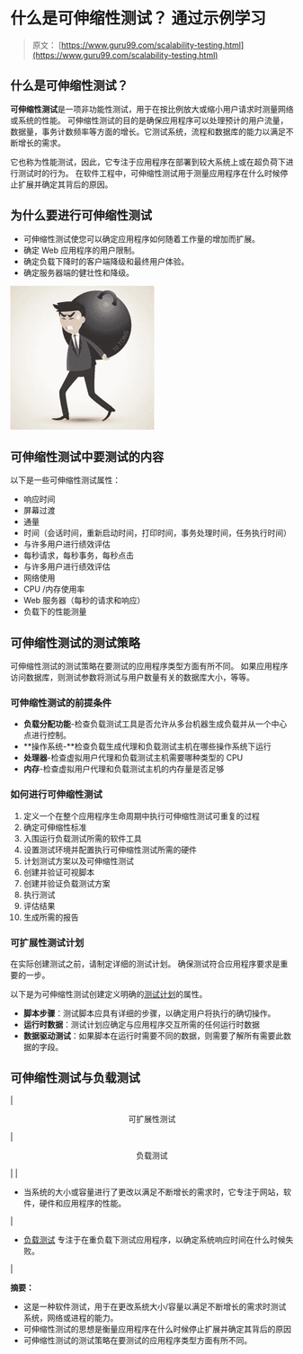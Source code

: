 # 什么是可伸缩性测试？ 通过示例学习

> 原文： [https://www.guru99.com/scalability-testing.html](https://www.guru99.com/scalability-testing.html)

## 什么是可伸缩性测试？

**可伸缩性测试**是一项非功能性测试，用于在按比例放大或缩小用户请求时测量网络或系统的性能。 可伸缩性测试的目的是确保应用程序可以处理预计的用户流量，数据量，事务计数频率等方面的增长。它测试系统，流程和数据库的能力以满足不断增长的需求。

它也称为性能测试，因此，它专注于应用程序在部署到较大系统上或在超负荷下进行测试时的行为。 在软件工程中，可伸缩性测试用于测量应用程序在什么时候停止扩展并确定其背后的原因。

## 为什么要进行可伸缩性测试

*   可伸缩性测试使您可以确定应用程序如何随着工作量的增加而扩展。
*   确定 Web 应用程序的用户限制。
*   确定负载下降时的客户端降级和最终用户体验。
*   确定服务器端的健壮性和降级。

![Scalability Testing image](img/f7908564c62497fe8fbd3c6e46e0aaa0.png)

## 可伸缩性测试中要测试的内容

以下是一些可伸缩性测试属性：

*   响应时间
*   屏幕过渡
*   通量
*   时间（会话时间，重新启动时间，打印时间，事务处理时间，任务执行时间）
*   与许多用户进行绩效评估
*   每秒请求，每秒事务，每秒点击
*   与许多用户进行绩效评估
*   网络使用
*   CPU /内存使用率
*   Web 服务器（每秒的请求和响应）
*   负载下的性能测量

## 可伸缩性测试的测试策略

可伸缩性测试的测试策略在要测试的应用程序类型方面有所不同。 如果应用程序访问数据库，则测试参数将测试与用户数量有关的数据库大小，等等。

### 可伸缩性测试的前提条件

*   **负载分配功能**-检查负载测试工具是否允许从多台机器生成负载并从一个中心点进行控制。
*   **操作系统-**检查负载生成代理和负载测试主机在哪些操作系统下运行
*   **处理器**-检查虚拟用户代理和负载测试主机需要哪种类型的 CPU
*   **内存**-检查虚拟用户代理和负载测试主机的内存量是否足够

### 如何进行可伸缩性测试

1.  定义一个在整个应用程序生命周期中执行可伸缩性测试可重复的过程
2.  确定可伸缩性标准
3.  入围运行负载测试所需的软件工具
4.  设置测试环境并配置执行可伸缩性测试所需的硬件
5.  计划测试方案以及可伸缩性测试
6.  创建并验证可视脚本
7.  创建并验证负载测试方案
8.  执行测试
9.  评估结果
10.  生成所需的报告

### 可扩展性测试计划

在实际创建测试之前，请制定详细的测试计划。 确保测试符合应用程序要求是重要的一步。

以下是为可伸缩性测试创建定义明确的[测试计划](/what-everybody-ought-to-know-about-test-planing.html)的属性。

*   **脚本步骤**：测试脚本应具有详细的步骤，以确定用户将执行的确切操作。
*   **运行时数据**：测试计划应确定与应用程序交互所需的任何运行时数据
*   **数据驱动测试**：如果脚本在运行时需要不同的数据，则需要了解所有需要此数据的字段。

## 可伸缩性测试与负载测试

| 

<center>可扩展性测试</center>

 | 

<center>负载测试</center>

 |
| 

*   当系统的大小或容量进行了更改以满足不断增长的需求时，它专注于网站，软件，硬件和应用程序的性能。

 | 

*   [负载测试](/load-testing-tutorial.html) 专注于在重负载下测试应用程序，以确定系统响应时间在什么时候失败。

 |

**摘要：**

*   这是一种软件测试，用于在更改系统大小/容量以满足不断增长的需求时测试系统，网络或进程的能力。
*   可伸缩性测试的思想是衡量应用程序在什么时候停止扩展并确定其背后的原因
*   可伸缩性测试的测试策略在要测试的应用程序类型方面有所不同。